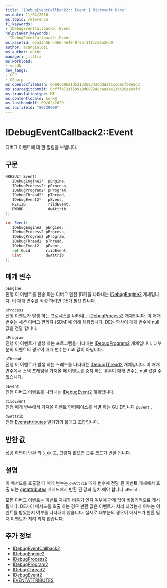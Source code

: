```yaml
---
title: 'IDebugEventCallback2:: Event | Microsoft Docs'
ms.date: 11/04/2016
ms.topic: reference
f1_keywords:
- IDebugEventCallback2::Event
helpviewer_keywords:
- IDebugEventCallback2::Event
ms.assetid: e5a3345b-d460-4e40-8f5b-3111c56a2ed9
author: acangialosi
ms.author: anthc
manager: jillfra
ms.workload:
- vssdk
dev_langs:
- CPP
- CSharp
ms.openlocfilehash: 0b60c09b21d531326e343dddd2f1cc69cfb0e5d2
ms.sourcegitcommit: 6cfffa72af599a9d667249caaaa411bb28ea69fd
ms.translationtype: MT
ms.contentlocale: ko-KR
ms.lasthandoff: 09/02/2020
ms.locfileid: "80729900"
---
```

# <a name="idebugeventcallback2event"></a>IDebugEventCallback2::Event
디버그 이벤트에 대 한 알림을 보냅니다.

## <a name="syntax"></a>구문

```cpp
HRESULT Event( 
   IDebugEngine2*  pEngine,
   IDebugProcess2* pProcess,
   IDebugProgram2* pProgram,
   IDebugThread2*  pThread,
   IDebugEvent2*   pEvent,
   REFIID          riidEvent,
   DWORD           dwAttrib
);
```

```csharp
int Event( 
   IDebugEngine2  pEngine,
   IDebugProcess2 pProcess,
   IDebugProgram2 pProgram,
   IDebugThread2  pThread,
   IDebugEvent2   pEvent,
   ref Guid       riidEvent,
   uint           dwAttrib
);
```

## <a name="parameters"></a>매개 변수
`pEngine`\
진행 이 이벤트를 전송 하는 디버그 엔진 (DE)을 나타내는 [IDebugEngine2](../../../extensibility/debugger/reference/idebugengine2.md) 개체입니다. 이 매개 변수를 작성 하려면 DE가 필요 합니다.

`pProcess`\
진행 이벤트가 발생 하는 프로세스를 나타내는 [IDebugProcess2](../../../extensibility/debugger/reference/idebugprocess2.md) 개체입니다. 이 매개 변수는 세션 디버그 관리자 (SDM)에 의해 채워집니다. DE는 항상이 매개 변수에 null 값을 전달 합니다.

`pProgram`\
진행 이 이벤트가 발생 하는 프로그램을 나타내는 [IDebugProgram2](../../../extensibility/debugger/reference/idebugprogram2.md) 개체입니다. 대부분의 이벤트의 경우이 매개 변수는 null 값이 아닙니다.

`pThread`\
진행 이 이벤트가 발생 하는 스레드를 나타내는 [IDebugThread2](../../../extensibility/debugger/reference/idebugthread2.md) 개체입니다. 이 매개 변수에서 스택 프레임을 가져올 때 이벤트를 중지 하는 경우이 매개 변수는 null 값일 수 없습니다.

`pEvent`\
진행 디버그 이벤트를 나타내는 [IDebugEvent2](../../../extensibility/debugger/reference/idebugevent2.md) 개체입니다.

`riidEvent`\
진행 매개 변수에서 가져올 이벤트 인터페이스를 식별 하는 GUID입니다 `pEvent` .

`dwAttrib`\
진행 [Eventattributes](../../../extensibility/debugger/reference/eventattributes.md) 열거형의 플래그 조합입니다.

## <a name="return-value"></a>반환 값
 성공 하면이 반환 되 `S_OK` 고, 그렇지 않으면 오류 코드가 반환 됩니다.

## <a name="remarks"></a>설명
 이 메서드를 호출할 때 매개 변수는 `dwAttrib` 매개 변수에 전달 된 이벤트 개체에서 호출 되는 [getattributes](../../../extensibility/debugger/reference/idebugevent2-getattributes.md) 메서드에서 반환 된 값과 일치 해야 합니다 `pEvent` .

 모든 디버그 이벤트는 이벤트 자체가 비동기 인지 여부에 관계 없이 비동기적으로 게시 됩니다. DE가이 메서드를 호출 하는 경우 반환 값은 이벤트가 처리 되었는지 여부는 이벤트를 받았는지 여부를 나타내지 않습니다. 실제로 대부분의 경우이 메서드가 반환 될 때 이벤트가 처리 되지 않습니다.

## <a name="see-also"></a>추가 정보
- [IDebugEventCallback2](../../../extensibility/debugger/reference/idebugeventcallback2.md)
- [IDebugEngine2](../../../extensibility/debugger/reference/idebugengine2.md)
- [IDebugProcess2](../../../extensibility/debugger/reference/idebugprocess2.md)
- [IDebugProgram2](../../../extensibility/debugger/reference/idebugprogram2.md)
- [IDebugThread2](../../../extensibility/debugger/reference/idebugthread2.md)
- [IDebugEvent2](../../../extensibility/debugger/reference/idebugevent2.md)
- [EVENTATTRIBUTES](../../../extensibility/debugger/reference/eventattributes.md)
